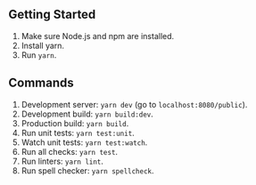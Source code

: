 ## Getting Started
1. Make sure Node.js and npm are installed.
2. Install yarn.
3. Run `yarn`.

## Commands
1. Development server: `yarn dev` (go to `localhost:8080/public`).
2. Development build: `yarn build:dev`.
3. Production build: `yarn build`.
4. Run unit tests: `yarn test:unit`.
5. Watch unit tests: `yarn test:watch`.
6. Run all checks: `yarn test`.
7. Run linters: `yarn lint`.
8. Run spell checker: `yarn spellcheck`.
